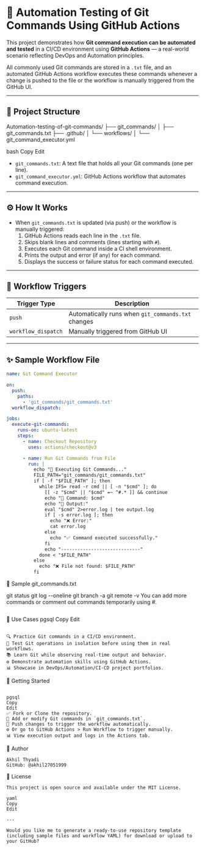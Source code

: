 # 🚀 Automation Testing of Git Commands Using GitHub Actions

This project demonstrates how **Git command execution can be automated and tested** in a CI/CD environment using **GitHub Actions** — a real-world scenario reflecting DevOps and Automation principles.

All commonly used Git commands are stored in a `.txt` file, and an automated GitHub Actions workflow executes these commands whenever a change is pushed to the file or the workflow is manually triggered from the GitHub UI.

---

## 📆 Project Structure

Automation-testing-of-git-commands/ ├── git_commands/ │ ├── git_commands.txt ├── .github/ │ └── workflows/ │ └── git_command_executor.yml

bash
Copy
Edit

- `git_commands.txt`: A text file that holds all your Git commands (one per line).
- `git_command_executor.yml`: GitHub Actions workflow that automates command execution.

---

## ⚙️ How It Works

- When `git_commands.txt` is updated (via push) or the workflow is manually triggered:
  1. GitHub Actions reads each line in the `.txt` file.
  2. Skips blank lines and comments (lines starting with `#`).
  3. Executes each Git command inside a CI shell environment.
  4. Prints the output and error (if any) for each command.
  5. Displays the success or failure status for each command executed.

---

## 🚦 Workflow Triggers

| Trigger Type        | Description                                       |
|---------------------|---------------------------------------------------|
| `push`              | Automatically runs when `git_commands.txt` changes|
| `workflow_dispatch` | Manually triggered from GitHub UI                 |

---

## ✨ Sample Workflow File

```yaml
name: Git Command Executor

on:
  push:
    paths:
      - 'git_commands/git_commands.txt'
  workflow_dispatch:

jobs:
  execute-git-commands:
    runs-on: ubuntu-latest
    steps:
      - name: Checkout Repository
        uses: actions/checkout@v3

      - name: Run Git Commands from File
        run: |
          echo "🚀 Executing Git Commands..."
          FILE_PATH="git_commands/git_commands.txt"
          if [ -f "$FILE_PATH" ]; then
            while IFS= read -r cmd || [ -n "$cmd" ]; do
              [[ -z "$cmd" || "$cmd" =~ ^#.* ]] && continue
              echo "🔸 Command: $cmd"
              echo "🔽 Output:"
              eval "$cmd" 2>error.log | tee output.log
              if [ -s error.log ]; then
                echo "❌ Error:"
                cat error.log
              else
                echo "✅ Command executed successfully."
              fi
              echo "-----------------------------"
            done < "$FILE_PATH"
          else
            echo "❌ File not found: $FILE_PATH"
          fi

```
📜 Sample git_commands.txt


git status
git log --oneline
git branch -a
git remote -v
You can add more commands or comment out commands temporarily using #.
```

```
📌 Use Cases
pgsql
Copy
Edit

```

🔍 Practice Git commands in a CI/CD environment.
🧪 Test Git operations in isolation before using them in real workflows.
📚 Learn Git while observing real-time output and behavior.
⚙️ Demonstrate automation skills using GitHub Actions.
📊 Showcase in DevOps/Automation/CI-CD project portfolios.

```
🏁 Getting Started
```

pgsql
Copy
Edit
✅ Fork or Clone the repository.
📝 Add or modify Git commands in `git_commands.txt`.
🔀 Push changes to trigger the workflow automatically.
⚙️ Or go to GitHub Actions > Run Workflow to trigger manually.
📊 View execution output and logs in the Actions tab.

```
🙌 Author
```
Akhil Thyadi
GitHub: @akhil27051999

```
📜 License
```
This project is open source and available under the MIT License.

yaml
Copy
Edit

---

Would you like me to generate a ready-to-use repository template (including sample files and workflow YAML) for download or upload to your GitHub?






